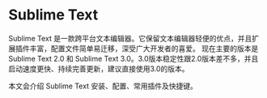 # Sublime Text

Sublime Text 是一款跨平台文本编辑器。它保留文本编辑器轻便的优点，并且扩展插件丰富，配置文件简单易迁移，深受广大开发者的喜爱。 现在主要的版本是 Sublime Text 2.0 和 Sublime Text 3.0。3.0版本稳定性跟2.0版本差不多，并且启动速度更快、持续完善更新，建议直接使用3.0的版本。

本文会介绍 Sublime Text 安装、配置、常用插件及快捷键。

